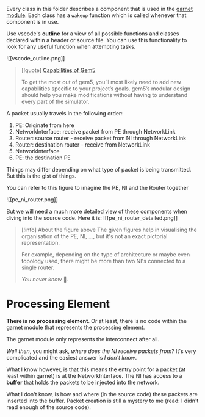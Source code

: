 Every class in this folder describes a component that is used in the [garnet module](https://www.gem5.org/documentation/general_docs/ruby/garnet-2/).
Each class has a `wakeup` function which is called whenever that component is in use.

Use vscode's **outline** for a view of all possible functions and classes declared within a header or source file. You can use this functionality to look for any useful function when attempting tasks.

![[vscode_outline.png]]


> [!quote] [Capabilities of Gem5](https://www.gem5.org/documentation/learning_gem5/introduction/#capabilities-out-of-the-box)
> 
> To get the most out of gem5, you’ll most likely need to add new capabilities specific to your project’s goals. gem5’s modular design should help you make modifications without having to understand every part of the simulator.


A packet usually travels in the following order:

1) PE: Originate from here
2) NetworkInterface: receive packet from PE through NetworkLink
3) Router: source router - receive packet from NI through NetworkLink
4) Router: destination router - receive from NetworkLink
5) NetworkInterface
6) PE: the destination PE

Things may differ depending on what type of packet is being transmitted. But this is the gist of things.

You can refer to this figure to imagine the PE, NI and the Router together

![[pe_ni_router.png]]

But we will need a much more detailed view of these components when diving into the source code. Here it is:
![[pe_ni_router_detailed.png]]


> [!info] About the figure above
> The given figures help in visualising the organisation of the PE, NI, ..., but it's not an exact pictorial representation.
> 
> For example, depending on the type of architecture or maybe even topology used, there might be more than two NI's connected to a single router.
> 
> *You never know* 🤷.

# Processing Element

**There is no processing element**. Or at least, there is no code within the garnet module that represents the processing element.

The garnet module only represents the interconnect after all.

*Well then*, you might ask, *where does the NI receive packets from?*
It's very complicated and the easiest answer is *I don't know*.

What I know however, is that this means the entry point for a packet (at least within garnet) is at the NetworkInterface. The NI has access to a **buffer** that holds the packets to be injected into the network.

What I don't know, is how and where (in the source code) these packets are inserted into the buffer. Packet creation is still a mystery to me (read: I didn't read enough of the source code).